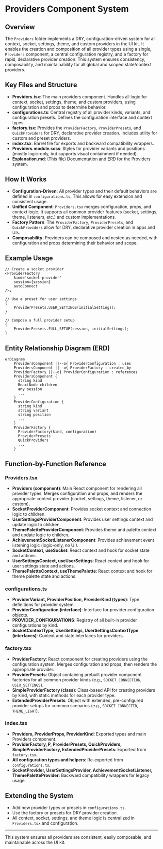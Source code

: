 # Providers Component System

## Overview

The `Providers` folder implements a DRY, configuration-driven system for all context, socket, settings, theme, and custom providers in the UI kit. It enables the creation and composition of all provider types using a single, `Providers` component, a central configuration registry, and a factory for rapid, declarative provider creation. This system ensures consistency, composability, and maintainability for all global and scoped state/context providers.

## Key Files and Structure

- **Providers.tsx**: The main providers component. Handles all logic for context, socket, settings, theme, and custom providers, using configuration and props to determine behavior.
- **configurations.ts**: Central registry of all provider kinds, variants, and configuration presets. Defines the configuration interface and context types.
- **factory.tsx**: Provides the `ProviderFactory`, `ProviderPresets`, and `QuickProviders` for DRY, declarative provider creation. Includes utility for custom and preset providers.
- **index.tsx**: Barrel file for exports and backward compatibility wrappers.
- **Providers.module.scss**: Styles for provider variants and positions (mostly logic-only, but supports visual containment if needed).
- **Explanation.md**: (This file) Documentation and ERD for the Providers system.

## How It Works

- **Configuration-Driven**: All provider types and their default behaviors are defined in `configurations.ts`. This allows for easy extension and consistent usage.
- **Unified Component**: `Providers.tsx` merges configuration, props, and context logic. It supports all common provider features (socket, settings, theme, listeners, etc.) and custom implementations.
- **Factory Pattern**: The `ProviderFactory`, `ProviderPresets`, and `QuickProviders` allow for DRY, declarative provider creation in apps and UIs.
- **Composability**: Providers can be composed and nested as needed, with configuration and props determining their behavior and scope.

## Example Usage

```tsx
// Create a socket provider
<ProviderFactory
	kind='socket-provider'
	session={session}
	autoConnect
/>;

// Use a preset for user settings
{
	ProviderPresets.USER_SETTINGS(initialSettings);
}

// Compose a full provider setup
{
	ProviderPresets.FULL_SETUP(session, initialSettings);
}
```

## Entity Relationship Diagram (ERD)

```mermaid
erDiagram
    ProvidersComponent ||--o{ ProviderConfiguration : uses
    ProvidersComponent ||--o{ ProviderFactory : created_by
    ProviderFactory ||--o{ ProviderConfiguration : references
    ProvidersComponent {
      string kind
      ReactNode children
      any session
      ...
    }
    ProviderConfiguration {
      string kind
      string variant
      string position
      ...
    }
    ProviderFactory {
      ProviderFactory(kind, configuration)
      ProviderPresets
      QuickProviders
      ...
    }
```

## Function-by-Function Reference

### Providers.tsx

- **Providers (component)**: Main React component for rendering all provider types. Merges configuration and props, and renders the appropriate context provider (socket, settings, theme, listener, or custom).
- **SocketProviderComponent**: Provides socket context and connection logic to children.
- **UserSettingsProviderComponent**: Provides user settings context and update logic to children.
- **ThemePaletteProviderComponent**: Provides theme and palette context and update logic to children.
- **AchievementSocketListenerComponent**: Provides achievement event listening logic (logic-only, no UI).
- **SocketContext, useSocket**: React context and hook for socket state and actions.
- **UserSettingsContext, useUserSettings**: React context and hook for user settings state and actions.
- **ThemePaletteContext, useThemePalette**: React context and hook for theme palette state and actions.

### configurations.ts

- **ProviderVariant, ProviderPosition, ProviderKind (types)**: Type definitions for provider system.
- **ProviderConfiguration (interface)**: Interface for provider configuration objects.
- **PROVIDER_CONFIGURATIONS**: Registry of all built-in provider configurations by kind.
- **SocketContextType, UserSettings, UserSettingsContextType (interfaces)**: Context and state interfaces for providers.

### factory.tsx

- **ProviderFactory**: React component for creating providers using the configuration system. Merges configuration and props, then renders the appropriate provider.
- **ProviderPresets**: Object containing prebuilt provider component factories for all common provider kinds (e.g., `SOCKET_CONNECTION`, `USER_SETTINGS`).
- **SimpleProviderFactory (class)**: Class-based API for creating providers by kind, with static methods for each provider type.
- **ExtendedProviderPresets**: Object with extended, pre-configured provider setups for common scenarios (e.g., `SOCKET_CONNECTED`, `THEME_LIGHT`).

### index.tsx

- **Providers, ProviderProps, ProviderKind**: Exported types and main Providers component.
- **ProviderFactory, P, ProviderPresets, QuickProviders, SimpleProviderFactory, ExtendedProviderPresets**: Exported from `factory.tsx`.
- **All configuration types and helpers**: Re-exported from `configurations.ts`.
- **SocketProvider, UserSettingsProvider, AchievementSocketListener, ThemePaletteProvider**: Backward compatibility wrappers for legacy usage.

## Extending the System

- Add new provider types or presets in `configurations.ts`.
- Use the factory or presets for DRY provider creation.
- All context, socket, settings, and theme logic is centralized in `Providers.tsx` and configuration.

---

This system ensures all providers are consistent, easily composable, and maintainable across the UI kit.
